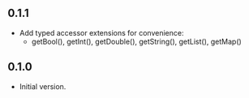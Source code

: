## 0.1.1

- Add typed accessor extensions for convenience:
  - getBool(), getInt(), getDouble(), getString(), getList(), getMap()

## 0.1.0

- Initial version.
